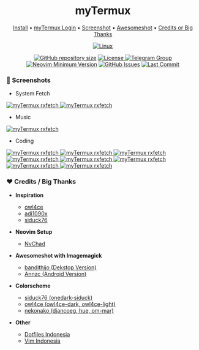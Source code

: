 <h1 align="center">myTermux</h1> 

<div align="center">
  <a href="https://mytermux-xshin404.vercel.app/docs/intro" target="_blank">Install</a>
  <span> • </span>
       	<a href="https://mytermux-xshin404.vercel.app/docs/login/Username%20&%20Password" target="_blank">myTermux Login</a>
  <span> • </span>
	      <a href="https://mytermux-xshin404.vercel.app/docs/screenshot/colorscheme" target="_blank">Screenshot</a>
  <span> • </span>
	<a href="https://xshin404.github.io/awesomeshot/index.html" target="_blank">Awesomeshot</a>
  <span> • </span>
      	<a href="https://xshin404.github.io/credits/index.html" target="_blank">Credits or Big Thanks</a>
  <p></p>
</div>

<div align="center">
	
[![Linux](https://img.shields.io/badge/my%20Termux-gray.svg?style=for-the-badge&logo=android)]()
	
</div>

<div align="center">
	
<a href="https://github.com/xshin404/myTermux"
        ><img
            src="https://img.shields.io/github/repo-size/xshin404/myTermux?style=flat-square&label=Repo"
            alt="GitHub repository size"
    /></a>
      <a href="https://github.com/xshin404/myTermux/blob/main/LICENSE"
        ><img
            src="https://img.shields.io/github/license/xshin404/myTermux?style=flat-square&logo=GNU&label=License"
            alt="License"
    />
[![Telegram Group](https://img.shields.io/badge/Telegram%20Group-gray.svg?style=flat-square&logo=Telegram)](https://t.me/termux_art)
[![Neovim Minimum Version](https://img.shields.io/badge/Neovim-0.5+-blueviolet.svg?style=flat-square&logo=Neovim&logoColor=white)](https://github.com/neovim/neovim)
[![GitHub Issues](https://img.shields.io/github/issues/xshin404/myTermux.svg?style=flat-square&label=Issues&color=fc0330)](https://github.com/xshin404/myTermux/issues)
[![Last Commit](https://img.shields.io/github/last-commit/xshin404/myTermux.svg?style=flat-square&label=Last%20Commit&color=58eb34)](https://github.com/xshin404/myTermux/pulse) 
	      
  </div>


### :camera_flash: Screenshots
- System Fetch
<a href="https://raw.githubusercontent.com/xshin404/myTermux/main/assets/images/README/awesomeshot/rxfetc/penguin.png" target="_blank" rel="noopener">
  <img alt="myTermux rxfetch" src="/assets/images/README/awesomeshot/rxfetch/penguin.png"/>
</a>
<a href="https://raw.githubusercontent.com/xshin404/myTermux/main/assets/images/README/awesomeshot/rxfetc/hydra.png" target="_blank" rel="noopener">
  <img alt="myTermux rxfetch" src="/assets/images/README/awesomeshot/rxfetch/hydra.png"/>
</a>

- Music
<a href="https://raw.githubusercontent.com/xshin404/myTermux/main/assets/images/README/awesomeshot/ncmpcpp/ncmpcpp-alternative.png" target="_blank" rel="noopener">
  <img alt="myTermux rxfetch" src="/assets/images/README/awesomeshot/ncmpcpp/ncmpcpp-alternative.png"/>
</a>

- Coding
<a href="https://raw.githubusercontent.com/xshin404/myTermux/main/assets/images/README/awesomeshot/coding/neovim-compile-cpp.png" target="_blank" rel="noopener">
  <img alt="myTermux rxfetch" src="/assets/images/README/awesomeshot/coding/neovim-compile-cpp.png"/>
</a>
<a href="https://raw.githubusercontent.com/xshin404/myTermux/main/assets/images/README/awesomeshot/coding/compile-gpp.png" target="_blank" rel="noopener">
  <img alt="myTermux rxfetch" src="/assets/images/README/awesomeshot/coding/compile-gpp.png"/>
</a>


<a href="https://raw.githubusercontent.com/xshin404/myTermux/main/assets/images/README/awesomeshot/neovim/tokyonight-1.png" target="_blank" rel="noopener">
  <img alt="myTermux rxfetch" src="/assets/images/README/awesomeshot/neovim/tokyonight-1.png"/>
</a>
<a href="https://raw.githubusercontent.com/xshin404/myTermux/main/assets/images/README/awesomeshot/neovim/tokyonight-2.png" target="_blank" rel="noopener">
  <img alt="myTermux rxfetch" src="/assets/images/README/awesomeshot/neovim/tokyonight-2.png"/>
</a>
<a href="https://raw.githubusercontent.com/xshin404/myTermux/main/assets/images/README/awesomeshot/neovim/chadracula-1.png" target="_blank" rel="noopener">
  <img alt="myTermux rxfetch" src="/assets/images/README/awesomeshot/neovim/chadracula-1.png"/>
</a>
<a href="https://raw.githubusercontent.com/xshin404/myTermux/main/assets/images/README/awesomeshot/neovim/chadracula-2.png" target="_blank" rel="noopener">
  <img alt="myTermux rxfetch" src="/assets/images/README/awesomeshot/neovim/chadracula-2.png"/>
</a>
<a href="https://raw.githubusercontent.com/xshin404/myTermux/main/assets/images/README/awesomeshot/neovim/everforest-1.png" target="_blank" rel="noopener">
  <img alt="myTermux rxfetch" src="/assets/images/README/awesomeshot/neovim/everforest-1.png"/>
</a>
<a href="https://raw.githubusercontent.com/xshin404/myTermux/main/assets/images/README/awesomeshot/neovim/everforest-2.png" target="_blank" rel="noopener">
  <img alt="myTermux rxfetch" src="/assets/images/README/awesomeshot/neovim/everforest-2.png"/>
</a>



### :hearts:  Credits / Big Thanks
- **Inspiration**
  - [owl4ce](https://github.com/owl4ce)
  - [adi1090x](https://github.com/adi1090x)
  - [siduck76](https://github.com/siduck76)

- **Neovim Setup**
  - [NvChad](https://github.com/NvChad/NvChad)

- **Awesomeshot with Imagemagick**
  - [bandithijo (Dekstop Version)](https://github.com/bandithijo)
  - [Annzc (Android Version)](https://github.com/annzc)

- **Colorscheme**
  - [siduck76 (onedark-siduck)](https://github.com/siduck76)
  - [owl4ce (owl4ce-dark, owl4ce-light)](https://github.com/owl4ce)
  - [nekonako (djancoeg, hue, om-mar)](https://github.com/nekonako)

- **Other**
  - [Dotfiles Indonesia](https://t.me/dotfiles_id)
  - [Vim Indonesia](https://t.me/VimID)
